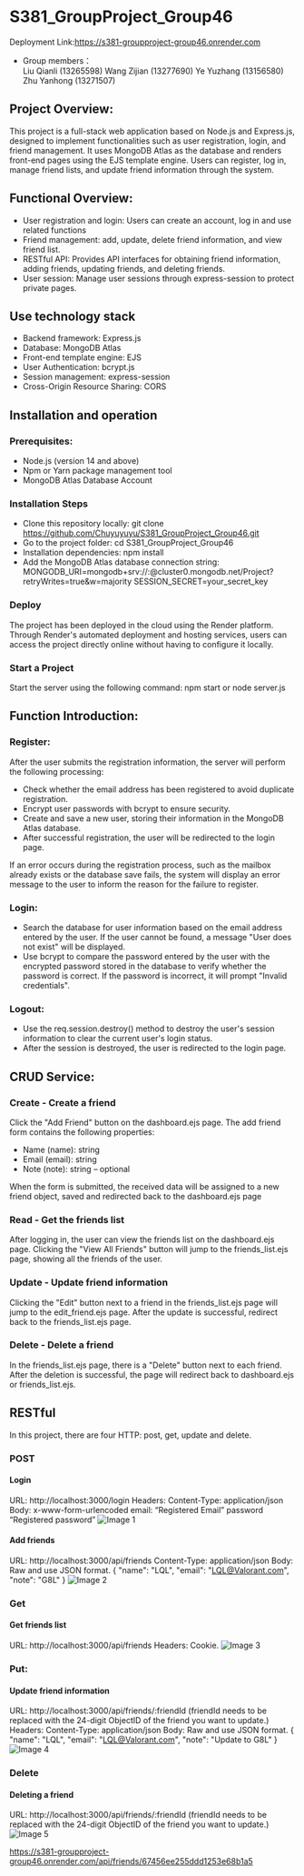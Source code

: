# S381_GroupProject_Group46
Deployment Link:https://s381-groupproject-group46.onrender.com

* Group members：  
Liu Qianli	(13265598)
Wang Zijian	(13277690)
Ye Yuzhang	(13156580)
Zhu Yanhong	(13271507)

## Project Overview:
This project is a full-stack web application based on Node.js and Express.js, designed to implement functionalities such as user registration, login, and friend management. It uses MongoDB Atlas as the database and renders front-end pages using the EJS template engine. Users can register, log in, manage friend lists, and update friend information through the system.

## Functional Overview:
- User registration and login: Users can create an account, log in and use related functions
- Friend management: add, update, delete friend information, and view friend list.
- RESTful API: Provides API interfaces for obtaining friend information, adding friends, updating friends, and deleting friends.
- User session: Manage user sessions through express-session to protect private pages.

## Use technology stack
- Backend framework: Express.js
- Database: MongoDB Atlas
- Front-end template engine: EJS
- User Authentication: bcrypt.js
- Session management: express-session
- Cross-Origin Resource Sharing: CORS

## Installation and operation	
### Prerequisites:
- Node.js (version 14 and above)
- Npm or Yarn package management tool
- MongoDB Atlas Database Account

### Installation Steps
- Clone this repository locally:
git clone https://github.com/Chuyuyuyu/S381_GroupProject_Group46.git 
- Go to the project folder:
cd S381_GroupProject_Group46
- Installation dependencies:
npm install
- Add the MongoDB Atlas database connection string:
MONGODB_URI=mongodb+srv://<username>:<password>@cluster0.mongodb.net/Project?retryWrites=true&w=majority 
SESSION_SECRET=your_secret_key 

### Deploy
The project has been deployed in the cloud using the Render platform. Through Render's automated deployment and hosting services, users can access the project directly online without having to configure it locally.

### Start a Project
Start the server using the following command:
npm start or node server.js

## Function Introduction:
### Register:
After the user submits the registration information, the server will perform the following processing:
- Check whether the email address has been registered to avoid duplicate registration.
- Encrypt user passwords with bcrypt to ensure security.
- Create and save a new user, storing their information in the MongoDB Atlas database.
- After successful registration, the user will be redirected to the login page.

If an error occurs during the registration process, such as the mailbox already exists or the database save fails, the system will display an error message to the user to inform the reason for the failure to register.

### Login:
- Search the database for user information based on the email address entered by the user. If the user cannot be found, a message "User does not exist" will be displayed.
- Use bcrypt to compare the password entered by the user with the encrypted password stored in the database to verify whether the password is correct. If the password is incorrect, it will prompt "Invalid credentials".

### Logout:
- Use the req.session.destroy() method to destroy the user's session information to clear the current user's login status.
- After the session is destroyed, the user is redirected to the login page.

## CRUD Service:
### Create - Create a friend
  Click the "Add Friend" button on the dashboard.ejs page.
The add friend form contains the following properties:
- Name (name): string
- Email (email): string
- Note (note): string – optional

When the form is submitted, the received data will be assigned to a new friend object, saved and redirected back to the dashboard.ejs page

### Read - Get the friends list
After logging in, the user can view the friends list on the dashboard.ejs page.
Clicking the "View All Friends" button will jump to the friends_list.ejs page, showing all the friends of the user.

### Update - Update friend information
Clicking the "Edit" button next to a friend in the friends_list.ejs page will jump to the edit_friend.ejs page.
After the update is successful, redirect back to the friends_list.ejs page.

### Delete - Delete a friend
In the friends_list.ejs page, there is a "Delete" button next to each friend.
After the deletion is successful, the page will redirect back to dashboard.ejs or friends_list.ejs.

## RESTful
In this project, there are four HTTP: post, get, update and delete.
### POST
#### Login
URL: http://localhost:3000/login
Headers: Content-Type: application/json
Body: x-www-form-urlencoded
	email: “Registered Email”
	password “Registered password”
![Image 1](images/1.png)	
 
#### Add friends
URL: http://localhost:3000/api/friends
Content-Type: application/json
Body: Raw and use JSON format.
{
  "name": "LQL",
  "email": "LQL@Valorant.com",
  "note": "G8L"
}
 ![Image 2](images/2.png)

### Get
#### Get friends list
URL: http://localhost:3000/api/friends
Headers: Cookie.
 ![Image 3](images/3.png)

### Put:
#### Update friend information
URL: http://localhost:3000/api/friends/:friendId (friendId needs to be replaced with the 24-digit ObjectID of the friend you want to update.)
Headers: Content-Type: application/json
Body: Raw and use JSON format.
{
  "name": "LQL",
  "email": "LQL@Valorant.com",
  "note": "Update to G8L"
}
 ![Image 4](images/4.png)

### Delete
#### Deleting a friend
  URL: http://localhost:3000/api/friends/:friendId (friendId needs to be replaced with the 24-digit ObjectID of the friend you want to update.)
 ![Image 5](images/5.png)

https://s381-groupproject-group46.onrender.com/api/friends/67456ee255ddd1253e68b1a5

              

